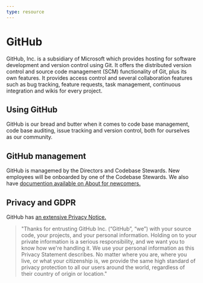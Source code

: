 ```yaml
---
type: resource
---
```


# GitHub

GitHub, Inc. is a subsidiary of Microsoft which provides hosting for software development and version control using Git. It offers the distributed version control and source code management (SCM) functionality of Git, plus its own features. It provides access control and several collaboration features such as bug tracking, feature requests, task management, continuous integration and wikis for every project.

## Using GitHub

GitHub is our bread and butter when it comes to code base management, code base auditing, issue tracking and version control, both for ourselves as our community.

## GitHub management

GitHub is managemed by the Directors and Codebase Stewards. New employees will be onboarded by one of the Codebase Stewards. We also have [documention available on About for newcomers.](github-for-newcomers.md)

## Privacy and GDPR

GitHub has [an extensive Privacy Notice.](https://docs.github.com/en/free-pro-team@latest/github/site-policy/github-privacy-statement)

> "Thanks for entrusting GitHub Inc. (“GitHub”, “we”) with your source code, your projects, and your personal information. Holding on to your private information is a serious responsibility, and we want you to know how we're handling it. We use your personal information as this Privacy Statement describes. No matter where you are, where you live, or what your citizenship is, we provide the same high standard of privacy protection to all our users around the world, regardless of their country of origin or location."
